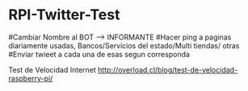 # RPI-Twitter-Test

#Cambiar Nombre al BOT --> INFORMANTE
#Hacer ping a paginas diariamente usadas, Bancos/Servicios del estado/Multi tiendas/ otras
#Enviar twieet a cada una de esas segun corresponda


Test de Velocidad Internet
http://overload.cl/blog/test-de-velocidad-raspberry-pi/
